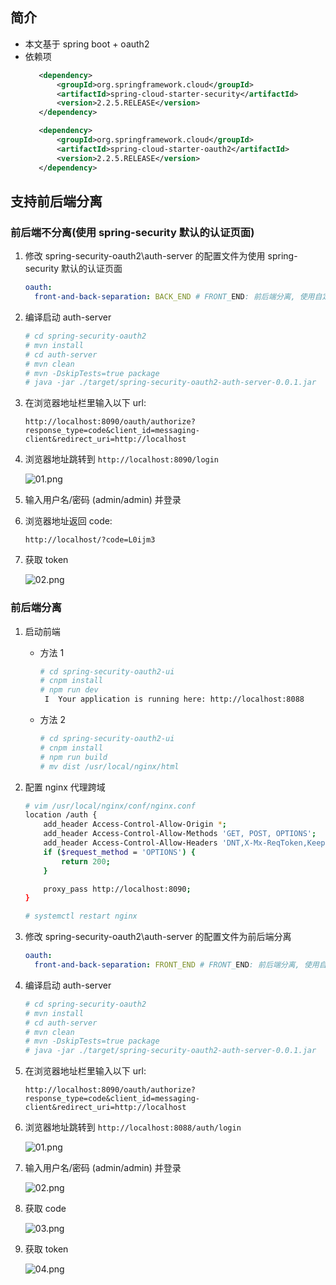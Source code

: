 ## 简介

- 本文基于 spring boot + oauth2
- 依赖项
   ```xml
      <dependency>
          <groupId>org.springframework.cloud</groupId>
          <artifactId>spring-cloud-starter-security</artifactId>
          <version>2.2.5.RELEASE</version>
      </dependency>

      <dependency>
          <groupId>org.springframework.cloud</groupId>
          <artifactId>spring-cloud-starter-oauth2</artifactId>
          <version>2.2.5.RELEASE</version>
      </dependency>
   ```

## 支持前后端分离

### 前后端不分离(使用 spring-security 默认的认证页面)

1. 修改 spring-security-oauth2\auth-server 的配置文件为使用 spring-security 默认的认证页面
   ```yml
   oauth:
     front-and-back-separation: BACK_END # FRONT_END: 前后端分离, 使用自定义的认证页面; BACK_END: 使用 spring-security 默认的认证页面
   ```

2. 编译启动 auth-server
   ```bash
   # cd spring-security-oauth2
   # mvn install
   # cd auth-server
   # mvn clean
   # mvn -DskipTests=true package
   # java -jar ./target/spring-security-oauth2-auth-server-0.0.1.jar
   ```

3. 在浏览器地址栏里输入以下 url:
   ```
   http://localhost:8090/oauth/authorize?response_type=code&client_id=messaging-client&redirect_uri=http://localhost
   ```

4. 浏览器地址跳转到 ```http://localhost:8090/login```
   
   ![01.png](./images/oauth2/back-end/01.png '01.png')

5. 输入用户名/密码 (admin/admin) 并登录

6. 浏览器地址返回 code:
   ```
   http://localhost/?code=L0ijm3
   ```

7. 获取 token
   
   ![02.png](./images/oauth2/back-end/02.png '02.png')

### 前后端分离

1. 启动前端
   - 方法 1
      ```bash
      # cd spring-security-oauth2-ui
      # cnpm install
      # npm run dev
       I  Your application is running here: http://localhost:8088
      ```
   - 方法 2
      ```bash
      # cd spring-security-oauth2-ui
      # cnpm install
      # npm run build
      # mv dist /usr/local/nginx/html
      ```

2. 配置 nginx 代理跨域
   ```bash
   # vim /usr/local/nginx/conf/nginx.conf
   location /auth {
       add_header Access-Control-Allow-Origin *;
       add_header Access-Control-Allow-Methods 'GET, POST, OPTIONS';
       add_header Access-Control-Allow-Headers 'DNT,X-Mx-ReqToken,Keep-Alive,User-Agent,X-Requested-With,If-Modified-Since,Cache-Control,Content-Type,Authorization';
       if ($request_method = 'OPTIONS') {
           return 200;
       }
   
       proxy_pass http://localhost:8090;
   }
   
   # systemctl restart nginx
   ```

3. 修改 spring-security-oauth2\auth-server 的配置文件为前后端分离
   ```yml
   oauth:
     front-and-back-separation: FRONT_END # FRONT_END: 前后端分离, 使用自定义的认证页面; BACK_END: 使用 spring-security 默认的认证页面
   ```

4. 编译启动 auth-server
   ```bash
   # cd spring-security-oauth2
   # mvn install
   # cd auth-server
   # mvn clean
   # mvn -DskipTests=true package
   # java -jar ./target/spring-security-oauth2-auth-server-0.0.1.jar
   ```

5. 在浏览器地址栏里输入以下 url:
   ```
   http://localhost:8090/oauth/authorize?response_type=code&client_id=messaging-client&redirect_uri=http://localhost
   ```

6. 浏览器地址跳转到 ```http://localhost:8088/auth/login```
   
   ![01.png](./images/oauth2/front-end/01.png '01.png')

7. 输入用户名/密码 (admin/admin) 并登录
   
   ![02.png](./images/oauth2/front-end/02.png '02.png')

8. 获取 code
   
   ![03.png](./images/oauth2/front-end/03.png '03.png')

9. 获取 token
   
   ![04.png](./images/oauth2/front-end/04.png '04.png')
